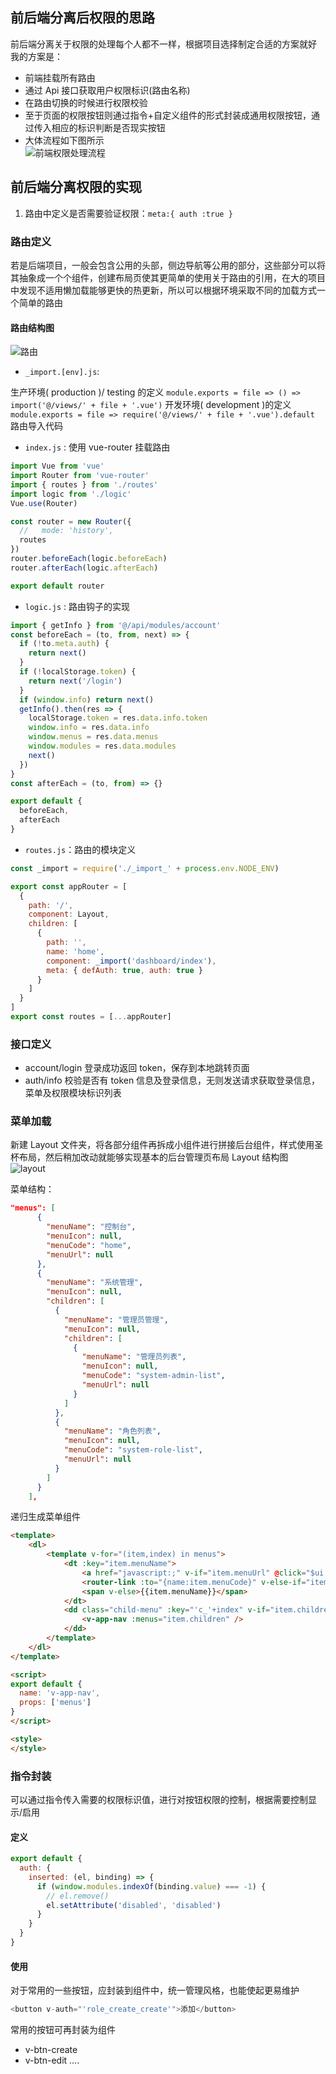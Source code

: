## 前后端分离后权限的思路

前后端分离关于权限的处理每个人都不一样，根据项目选择制定合适的方案就好  
我的方案是：

- 前端挂载所有路由
- 通过 Api 接口获取用户权限标识(路由名称)
- 在路由切换的时候进行权限校验
- 至于页面的权限按钮则通过指令+自定义组件的形式封装成通用权限按钮，通过传入相应的标识判断是否现实按钮
- 大体流程如下图所示  
  ![前端权限处理流程](./images/前端权限处理流程.png)

## 前后端分离权限的实现

1.  路由中定义是否需要验证权限：`meta:{ auth :true }`

### 路由定义

若是后端项目，一般会包含公用的头部，侧边导航等公用的部分，这些部分可以将其抽象成一个个组件，创建布局页使其更简单的使用关于路由的引用，在大的项目中发现不适用懒加载能够更快的热更新，所以可以根据环境采取不同的加载方式一个简单的路由

#### 路由结构图

![路由](./images/route结构.jpg)

- `_import.[env].js`:

生产环境( production )/ testing 的定义
`module.exports = file => () => import('@/views/' + file + '.vue')`
开发环境( development )的定义
`module.exports = file => require('@/views/' + file + '.vue').default`
路由导入代码

- `index.js` : 使用 vue-router 挂载路由

```js
import Vue from 'vue'
import Router from 'vue-router'
import { routes } from './routes'
import logic from './logic'
Vue.use(Router)

const router = new Router({
  //   mode: 'history',
  routes
})
router.beforeEach(logic.beforeEach)
router.afterEach(logic.afterEach)

export default router
```

- `logic.js` : 路由钩子的实现

```js
import { getInfo } from '@/api/modules/account'
const beforeEach = (to, from, next) => {
  if (!to.meta.auth) {
    return next()
  }
  if (!localStorage.token) {
    return next('/login')
  }
  if (window.info) return next()
  getInfo().then(res => {
    localStorage.token = res.data.info.token
    window.info = res.data.info
    window.menus = res.data.menus
    window.modules = res.data.modules
    next()
  })
}
const afterEach = (to, from) => {}

export default {
  beforeEach,
  afterEach
}
```

- `routes.js`：路由的模块定义

```js
const _import = require('./_import_' + process.env.NODE_ENV)

export const appRouter = [
  {
    path: '/',
    component: Layout,
    children: [
      {
        path: '',
        name: 'home',
        component: _import('dashboard/index'),
        meta: { defAuth: true, auth: true }
      }
    ]
  }
]
export const routes = [...appRouter]
```

### 接口定义

- account/login
  登录成功返回 token，保存到本地跳转页面
- auth/info
  校验是否有 token 信息及登录信息，无则发送请求获取登录信息，菜单及权限模块标识列表

### 菜单加载

新建 Layout 文件夹，将各部分组件再拆成小组件进行拼接后台组件，样式使用圣杯布局，然后稍加改动就能够实现基本的后台管理页布局
Layout 结构图
![layout](./images/layout结构.jpg)

菜单结构：

```json
"menus": [
      {
        "menuName": "控制台",
        "menuIcon": null,
        "menuCode": "home",
        "menuUrl": null
      },
      {
        "menuName": "系统管理",
        "menuIcon": null,
        "children": [
          {
            "menuName": "管理员管理",
            "menuIcon": null,
            "children": [
              {
                "menuName": "管理员列表",
                "menuIcon": null,
                "menuCode": "system-admin-list",
                "menuUrl": null
              }
            ]
          },
          {
            "menuName": "角色列表",
            "menuIcon": null,
            "menuCode": "system-role-list",
            "menuUrl": null
          }
        ]
      }
    ],
```

递归生成菜单组件

```html
<template>
    <dl>
        <template v-for="(item,index) in menus">
            <dt :key="item.menuName">
                <a href="javascript:;" v-if="item.menuUrl" @click="$ui.redirect(item.menuUrl)">{{item.menuName}}</a>
                <router-link :to="{name:item.menuCode}" v-else-if="item.menuCode">{{item.menuName}}</router-link>
                <span v-else>{{item.menuName}}</span>
            </dt>
            <dd class="child-menu" :key="'c_'+index" v-if="item.children&&item.children.length>0">
                <v-app-nav :menus="item.children" />
            </dd>
        </template>
    </dl>
</template>

<script>
export default {
  name: 'v-app-nav',
  props: ['menus']
}
</script>

<style>
</style>
```

### 指令封装

可以通过指令传入需要的权限标识值，进行对按钮权限的控制，根据需要控制显示/启用

#### 定义

```js
export default {
  auth: {
    inserted: (el, binding) => {
      if (window.modules.indexOf(binding.value) === -1) {
        // el.remove()
        el.setAttribute('disabled', 'disabled')
      }
    }
  }
}
```

#### 使用

对于常用的一些按钮，应封装到组件中，统一管理风格，也能使起更易维护

```js
<button v-auth="'role_create_create'">添加</button>
```

常用的按钮可再封装为组件

- v-btn-create
- v-btn-edit
  ....
